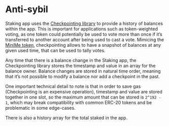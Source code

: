 # Anti-sybil

Staking app uses the [Checkpointing library](https://github.com/aragon/aragon-apps/pull/415) to provide a history of balances within the app. This is important for applications such as token-weighted voting, as one token could potentially be used to vote more than once if it’s transferred to another account after being used to cast a vote. Mimicing the [MiniMe token](https://github.com/Giveth/minime), checkpointing allows to have a snapshot of balances at any given used time, that can be used to tally votes.

Any time that there is a balance change in the Staking app, the Checkpointing library stores the timestamp and value in an array for the balance owner. Balance changes are stored in natural time order, meaning that it’s not possible to modify a balance nor add a checkpoint in the past.

One important technical detail to note is that in order to save gas (Checkpointing is an expensive operation), timestamp and value are stored together in one slot, so the maximum amount that can be stored is `2^192 - 1`, which may break compatibility with common ERC-20 tokens and be problematic in some edge-cases.

There is also a history array for the total staked in the app.

